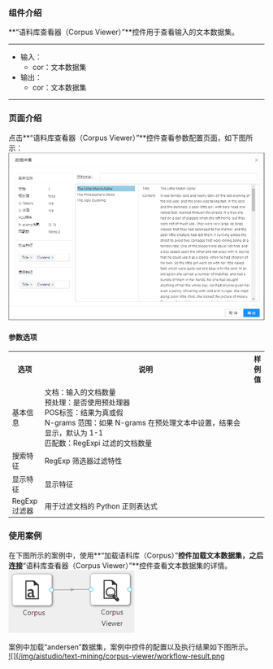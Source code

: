 ### 组件介绍
**“语料库查看器（Corpus Viewer）”**控件用于查看输入的文本数据集。
<hr/>

- 输入：
  - cor：文本数据集
- 输出：
  - cor：文本数据集

<hr/>


### 页面介绍
点击**“语料库查看器（Corpus Viewer）”**控件查看参数配置页面，如下图所示：  
[ ![](/img/aistudio/text-mining/corpus-viewer/interaction.png) ](/img/aistudio/text-mining/corpus-viewer/interaction.png)

#### 参数选项
<table>
  <tr>
    <th>选项</th>
    <th width="650">说明</th>
    <th>样例值</th>
  </tr>
  <tr>
      <td>基本信息</td> 
      <td>
      文档：输入的文档数量 <br/>
      预处理：是否使用预处理器 <br/>
      POS标签：结果为真或假 <br/>
      N-grams 范围：如果 N-grams 在预处理文本中设置，结果会显示，默认为 1-1 <br/>
      匹配数：RegExpi 过滤的文档数量
      </td> 
      <td></td>
  </tr>
  <tr>
      <td>搜索特征</td> 
      <td>
      RegExp 筛选器过滤特性
      </td> 
      <td></td>
  </tr>
  <tr>
      <td>显示特征</td> 
      <td>
      显示特征
      </td> 
      <td></td>
  </tr>
  <tr>
      <td>RegExp过滤器</td> 
      <td>
      用于过滤文档的 Python 正则表达式
      </td> 
      <td></td>
  </tr>
</table>

### 使用案例
在下图所示的案例中，使用**“加载语料库（Corpus）”**控件加载文本数据集，之后连接**“语料库查看器（Corpus Viewer）”**控件查看文本数据集的详情。  
[ ![](/img/aistudio/text-mining/corpus-viewer/workflow.png) ](/img/aistudio/text-mining/corpus-viewer/workflow.png)

案例中加载“andersen”数据集，案例中控件的配置以及执行结果如下图所示。  
[ ![](/img/aistudio/text-mining/corpus-viewer/workflow-result.png ](/img/aistudio/text-mining/corpus-viewer/workflow-result.png)